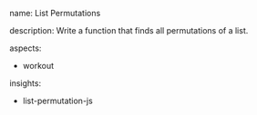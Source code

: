 name: List Permutations

description: Write a function that finds all permutations of a list.

aspects:
  - workout

insights:
  - list-permutation-js